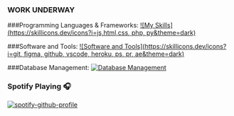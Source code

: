 ### WORK UNDERWAY

###Programming Languages & Frameworks:
[![My Skills](https://skillicons.dev/icons?i=js,html,css, php, py&theme=dark)](https://skillicons.dev)

###Software and Tools:
[![Software and Tools](https://skillicons.dev/icons?i=git, figma, github, vscode, heroku, ps, pr, ae&theme=dark)](https://skillicons.dev)

###Database Management:
[![Database Management](https://skillicons.dev/icons?i=sql&theme=dark)](https://skillicons.dev)

### Spotify Playing 🎧

[![spotify-github-profile](https://spotify-github-profile.kittinanx.com/api/view?uid=4bq76n54szp36p9pt2u0gg530&cover_image=true&theme=natemoo-re&show_offline=true&background_color=121212&interchange=true&bar_color=53b14f&bar_color_cover=false)](https://spotify-github-profile.kittinanx.com/api/view?uid=4bq76n54szp36p9pt2u0gg530&redirect=true)
